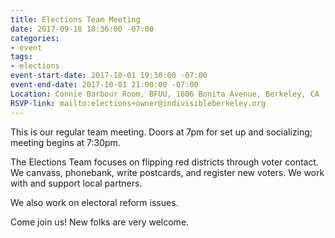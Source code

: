 ```yaml
---
title: Elections Team Meeting
date: 2017-09-18 18:36:00 -07:00
categories:
- event
tags:
- elections
event-start-date: 2017-10-01 19:30:00 -07:00
event-end-date: 2017-10-01 21:00:00 -07:00
Location: Connie Barbour Room, BFUU, 1606 Bonita Avenue, Berkeley, CA
RSVP-link: mailto:elections+owner@indivisibleberkeley.org
---
```


This is our regular team meeting. Doors at 7pm for set up and socializing; meeting begins at 7:30pm.

The Elections Team focuses on flipping red districts through voter contact. We canvass, phonebank, write postcards, and register new voters. We work with and support local partners.

We also work on electoral reform issues.

Come join us! New folks are very welcome. 
